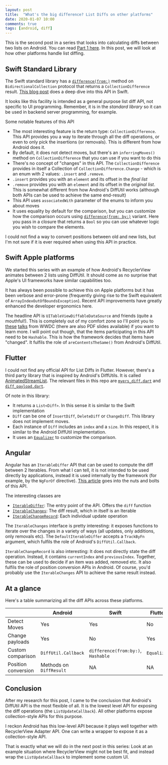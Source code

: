 ```yaml
---
layout: post
title:  "What's the big difference? List Diffs on other platforms"
date: 2020-01-07 10:00
comments: true
tags: [android, diff]
---
```


This is the second post in a series that looks into calculating diffs between two lists on Android. You can read [Part 1 here](/blog/2020/01/06/diff-util-part1/). In this post, we will look at how other platforms handle list diffing.

## Swift Standard Library

The Swift standard library has a [`difference(from:)`](https://developer.apple.com/documentation/swift/bidirectionalcollection/3200721-difference) method on `BidirectionalCollection` protocol that returns a `CollectionDifference` result. [This blog post](https://www.fivestars.blog/code/swift-5-1-collection-diffing.html) does a deep dive into this API in Swift.

It looks like this facility is intended as a general purpose list diff API, not specific to UI programming. Remember, it is in the *standard library* so it can be used in backend server programming, for example.

Some notable features of this API

- The most interesting feature is the return type: `CollectionDifference`. This API provides you a way to iterate through all the diff operations, or even to only pick the insertions (or removals). This is different from how Android does it.
- By default, it does not detect moves, but there's an `inferringMoves()` method on `CollectionDifference` that you can use if you want to do this
- There's no concept of "changes" in this API. The `CollectionDifference` provides in itself a Collection of `CollectionDifference.Change` - which is an enum with 2 values: `.insert` and `.remove`.
- `.insert` provides you with an `element` and its offset in the _final list_
- `.remove` provides you with an `element` and its offset in the _original list_. This is somewhat different from how Android's DiffUtil works (although both APIs can be used to achieve the same end-result)
- This API uses `associatedWith` parameter of the enums to inform you about moves
- It uses equality by default for the comparison, but you can customize how the comparison occurs using [`difference(from: by:)`](https://developer.apple.com/documentation/swift/bidirectionalcollection/3200722-difference) variant. Here you pass in a closure that returns a `Bool` so you can use whatever logic you wish to compare the elements.

I could not find a way to convert positions between old and new lists, but I'm not sure if it is ever required when using this API in practice.

## Swift Apple platforms

We started this series with an example of how Android's RecyclerView animates between 2 lists using DiffUtil. It should come as no surprise that Apple's UI frameworks have similar capabilities too.

It has always been possible to achieve this on Apple platforms but it has been verbose and error-prone (frequently giving rise to the Swift equivalent of `ArrayIndexOutOfBoundsException`). Recent API improvements have greatly enhanced the developer ergonomics here.

The headline API is `UITableViewDiffableDataSource` and friends (quite a mouthful!). This is completely out of my comfort zone so I'll point you to [these](https://developer.apple.com/videos/play/wwdc2019/215) [talks](https://developer.apple.com/videos/play/wwdc2019/220) from WWDC (there are also PDF slides available) if you want to learn more. I will point out though, that the items participating in this API need to be `Hashable`. This is how the framework decides that items have "changed". It fulfils the role of `areContentsTheSame()` from Android's DiffUtil.

## Flutter

I could not find any official API for List Diffs in Flutter. However, there's a third party library that is inspired by Android's DiffUtils. It is called [AnimatedStreamList](https://github.com/adithyaxx/animated-stream-list). The relevant files in this repo are [`myers_diff.dart`](https://github.com/adithyaxx/animated-stream-list/blob/c5b3b17e8dd0b723e2b3777521924c272580c4bf/lib/src/myers_diff.dart) and [`diff_payload.dart`](https://github.com/adithyaxx/animated-stream-list/blob/c5b3b17e8dd0b723e2b3777521924c272580c4bf/lib/src/diff_payload.dart).

Of note in this library:

- It returns a `List<Diff>`. In this sense it is similar to the Swift implementation
- `Diff` can be one of `InsertDiff`, `DeleteDiff` or `ChangeDiff`. This library does not implement moves.
- Each instance of `Diff` includes an `index` and a `size`. In this respect, it is similar to the Android DiffUtil implementation.
- It uses an [`Equalizer`](https://github.com/adithyaxx/animated-stream-list/blob/c5b3b17e8dd0b723e2b3777521924c272580c4bf/lib/src/myers_diff.dart#L5) to customize the comparison.

## Angular

Angular has an `IterableDiffer` API that can be used to compute the diff between 2 Iterables. From what I can tell, it is not intended to be used directly by applications, instead it is used internally by the framework (for example, by the `NgForOf` directive). [This article](https://blog.mgechev.com/2017/11/14/angular-iterablediffer-keyvaluediffer-custom-differ-track-by-fn-performance/) goes into the nuts and bolts of this API.

The interesting classes are

- [`IterableDiffer`](https://angular.io/api/core/IterableDiffer): The entry point of the API. Offers the `diff` function
- [`IterableChanges`](https://angular.io/api/core/IterableChanges): The diff result, which in itself is an Iterable
- [`IterableChangeRecord`](https://angular.io/api/core/IterableChangeRecord): Each individual update operation

The `IterableChanges` interface is pretty interesting: it exposes functions to iterate over the changes in a variety of ways (all updates, only additions, only removals etc). The `DefaultIterableDiffer` accepts a `TrackByFn` argument, which fulfils the role of Android's `DiffUtil.Callback`.

`IterableChangeRecord` is also interesting: It does not directly state the diff operation. Instead, it contains `currentIndex` and `previousIndex`. Together, these can be used to decide if an item was added, removed etc. It also fulfils the role of position conversion APIs in Android. Of course, you'd probably use the `IterableChanges` API to achieve the same result instead.

## At a glance

Here's a table summarizing all the diff APIs across these platforms.

|                     | Android               | Swift                          | Flutter   | Angular              |
|---------------------|-----------------------|--------------------------------|-----------|----------------------|
| Detect Moves        | Yes                   | Yes                            | No        | Yes                  |
| Change payloads     | Yes                   | No                             | Yes       | Yes                  |
| Custom comparison   | `DiffUtil.Callback`     | `difference(from:by:)`, `Hashable` | `Equalizer` | `TrackByFn`            |
| Position conversion | Methods on `DiffResult` | NA                             | NA        | `IterableChangeRecord` |

## Conclusion

After my research for this post, I came to the conclusion that Android's DiffUtil API is the most flexible of all. It is the lowest level API for exposing the diff operations (the `ListUpdateCallback`). All other platforms expose collection-style APIs for this purpose.

I reckon Android has this low-level API because it plays well together with RecyclerView Adapter API. One can write a wrapper to expose it as a collection-style API.

That is exactly what we will do in the next post in this series: Look at an example situation where RecyclerView might not be best fit, and instead wrap the `ListUpdateCallback` to implement some custom UI.